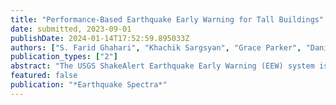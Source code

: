 ```yaml
---
title: "Performance-Based Earthquake Early Warning for Tall Buildings"
date: submitted, 2023-09-01
publishDate: 2024-01-14T17:52:59.895033Z
authors: ["S. Farid Ghahari", "Khachik Sargsyan", "Grace Parker", "Daniel Swensen", "Mehmet Çelebi", "Hamid Haddadi", "Ertugrul Taciroglu"]
publication_types: ["2"]
abstract: "The USGS ShakeAlert Earthquake Early Warning (EEW) system issues a warning to residents on the West Coast of the US seconds before damaging waves arrive, if the expected ground level shaking exceeds a certain threshold. However, residents in tall buildings may experience much greater motion due to the dynamic response of the buildings, as observed during the recent 2019 Ridgecrest earthquake. Therefore, there is an ongoing effort to extend the EEW system to include the contribution of building response in order to provide a more accurate estimation of the expected shaking intensity, especially for tall buildings. Unfortunately, the supposedly ideal solution of analyzing detailed Finite Element (FE) models of buildings under predicted ground motion time histories is not theoretically or practically feasible at the moment. The authors have recently investigated existing simple methods to estimate Peak Floor Acceleration (PFA) based on estimated Peak Ground Acceleration (PGA), showing these simple formulas are not suitable for PFA estimation unless the modal properties of the building and accurate ground motion response spectra are available. Instead, this paper explores another approach by extending the PEER PBEE (Performance-Based Earthquake Engineering) to EEW, considering that every component involved in building response prediction is uncertain in the EEW scenario. While this idea is not new and has been proposed by other researchers, it has two shortcomings: 1) the simple beam model used for response prediction is prone to modeling uncertainty, which has not been quantified, and 2) the ground motions used for probabilistic demand models are not suitable for EEW applications. In this paper, we address these two issues by incorporating modeling errors into the parameters of the beam model and by using a new set of ground motions, respectively. We demonstrate how this approach could practically work by utilizing data from a 52-story building in downtown Los Angeles. The criteria and thresholds for comparing the estimated PFA are beyond the scope of this study, but using those employed by previous researchers shows that if PGA is accurately estimated, this approach can predict the appropriate level of human comfort in tall buildings."
featured: false
publication: "*Earthquake Spectra*"
---
```


